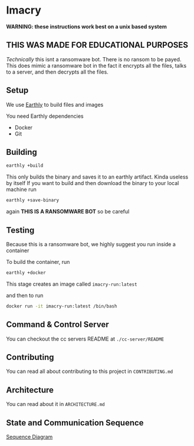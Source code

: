 # Imacry

**WARNING: these instructions work best on a unix based system**

## **THIS WAS MADE FOR EDUCATIONAL PURPOSES**

*Technically* this isnt a ransomware bot. There is no ransom to be payed.
This does mimic a ransomware bot in the fact it encrypts all the files, talks to a server, and then decrypts all the files. 

## Setup

We use [Earthly](https://earthly.dev) to build files and images

You need Earthly dependencies
* Docker
* Git 

## Building

``` sh
earthly +build
```

This only builds the binary and saves it to an earthly artifact. Kinda useless by itself
If you want to build and then download the binary to your local machine run 

``` sh
earthly +save-binary
```

again **THIS IS A RANSOMWARE BOT** so be careful

## Testing

Because this is a ransomware bot, we highly suggest you run inside a container

To build the container, run

``` sh
earthly +docker
```

This stage creates an image called `imacry-run:latest`

and then to run

``` sh
docker run -it imacry-run:latest /bin/bash
```

## Command & Control Server
You can checkout the cc servers README at `./cc-server/README`

## Contributing
You can read all about contributing to this project in `CONTRIBUTING.md`

## Architecture
You can read about it in `ARCHITECTURE.md`

## State and Communication Sequence

[Sequence Diagram](pictures/imacry_sequence_diagram.png)


